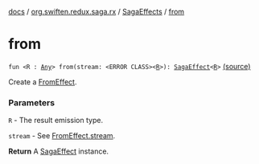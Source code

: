 [docs](../../index.md) / [org.swiften.redux.saga.rx](../index.md) / [SagaEffects](index.md) / [from](./from.md)

# from

`fun <R : `[`Any`](https://kotlinlang.org/api/latest/jvm/stdlib/kotlin/-any/index.html)`> from(stream: <ERROR CLASS><`[`R`](from.md#R)`>): `[`SagaEffect`](../../org.swiften.redux.saga.common/-saga-effect/index.md)`<`[`R`](from.md#R)`>` [(source)](https://github.com/protoman92/KotlinRedux/tree/master/common/common-rx-saga/src/main/kotlin/org/swiften/redux/saga/rx/SagaEffects.kt#L63)

Create a [FromEffect](../-from-effect/index.md).

### Parameters

`R` - The result emission type.

`stream` - See [FromEffect.stream](../-from-effect/stream.md).

**Return**
A [SagaEffect](../../org.swiften.redux.saga.common/-saga-effect/index.md) instance.

